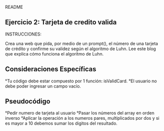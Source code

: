 

README

Ejercicio 2: Tarjeta de credito valida
---------------------------------------

INSTRUCCIONES:

Crea una web que pida, por medio de un prompt(), el número de una tarjeta de crédito y confirme su validez según el algoritmo de Luhn. Lee este blog que explica cómo funciona el algoritmo de Luhn.

Consideraciones Específicas
---------------------------------------

°Tu código debe estar compuesto por 1 función: isValidCard.
°El usuario no debe poder ingresar un campo vacío.


Pseudocódigo
-------------
 °Pedir numero de tarjeta al usuario
 °Pasar los números del array en orden inverso
 °Aplicar la operación a los numeros pares, multiplicados por dos y si es mayor
 a 10 debemos sumar los digitos del resultado.
